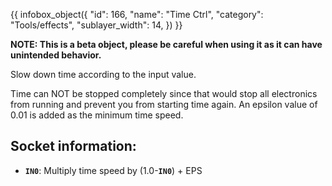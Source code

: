 {{ infobox_object({
	"id": 166,
	"name": "Time Ctrl",
	"category": "Tools/effects",
	"sublayer_width": 14,
}) }}

**NOTE: This is a beta object, please be careful when using it as it can have unintended behavior.**

Slow down time according to the input value.

Time can NOT be stopped completely since that would stop all electronics from running and prevent you from starting time again. An epsilon value of 0.01 is added as the minimum time speed.

## Socket information:
- **`IN0`**: Multiply time speed by (1.0-**`IN0`**) + EPS